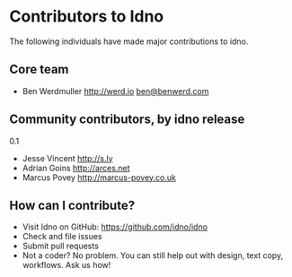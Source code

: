 Contributors to Idno
====================

The following individuals have made major contributions to idno.

Core team
---------

* Ben Werdmuller <http://werd.io> <ben@benwerd.com>

Community contributors, by idno release
---------------------------------------

0.1

* Jesse Vincent <http://s.ly>
* Adrian Goins <http://arces.net>
* Marcus Povey <http://marcus-povey.co.uk>

How can I contribute?
---------------------

* Visit Idno on GitHub: https://github.com/idno/idno
* Check and file issues
* Submit pull requests
* Not a coder? No problem. You can still help out with design, text copy, workflows. Ask us how!

